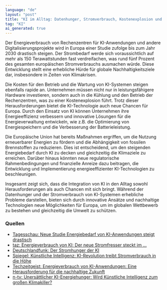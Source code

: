 ```yaml
---
language: "de"
layout: "post"
title: "KI im Alltag: Datenhunger, Stromverbrauch, Kostenexplosion und neue Chancen für Europa"
tag: "KI"
ai_generated: true
---
```


Der Energieverbrauch von Rechenzentren für KI-Anwendungen und andere Digitalisierungsprojekte wird in Europa einer Studie zufolge bis zum Jahr 2030 drastisch steigen. Der Strombedarf werde sich voraussichtlich auf mehr als 150 Terawattstunden fast verdreifachen, was rund fünf Prozent des gesamten europäischen Stromverbrauchs ausmachen würde. Diese Entwicklung stellt eine erhebliche Hürde für globale Nachhaltigkeitsziele dar, insbesondere in Zeiten von Klimakrisen.

<!--more-->

Die Kosten für den Betrieb und die Wartung von KI-Systemen steigen ebenfalls rapide an. Unternehmen müssen nicht nur in leistungsfähigere Hardware investieren, sondern auch in die Kühlung und den Betrieb der Rechenzentren, was zu einer Kostenexplosion führt. Trotz dieser Herausforderungen bietet die KI-Technologie auch neue Chancen für Europa. Durch den Einsatz von KI können Unternehmen ihre Energieeffizienz verbessern und innovative Lösungen für die Energieverwaltung entwickeln, wie z.B. die Optimierung von Energiespeichern und die Verbesserung der Batterieleistung.

Die Europäische Union hat bereits Maßnahmen ergriffen, um die Nutzung erneuerbarer Energien zu fördern und die Abhängigkeit von fossilen Brennstoffen zu reduzieren. Dies ist entscheidend, um den steigenden Energiebedarf durch KI zu decken und gleichzeitig die Klimaziele zu erreichen. Darüber hinaus könnten neue regulatorische Rahmenbedingungen und finanzielle Anreize dazu beitragen, die Entwicklung und Implementierung energieeffizienter KI-Technologien zu beschleunigen.

Insgesamt zeigt sich, dass die Integration von KI in den Alltag sowohl Herausforderungen als auch Chancen mit sich bringt. Während der Datenhunger und der Stromverbrauch von KI-Systemen erhebliche Probleme darstellen, bieten sich durch innovative Ansätze und nachhaltige Technologien neue Möglichkeiten für Europa, um im globalen Wettbewerb zu bestehen und gleichzeitig die Umwelt zu schützen.

### Quellen
- [Tagesschau: Neue Studie Energiebedarf von KI-Anwendungen steigt drastisch](https://www.tagesschau.de/wirtschaft/energie/kuenstliche-intelligenz-energieverbrauch-100.html)
- [taz: Energieverbrauch von KI: Der neue Stromfresser steckt im ...](https://taz.de/Energieverbrauch-von-KI/!6077886/)
- [Deutschlandfunk: Der Stromhunger der KI](https://www.deutschlandfunk.de/kuenstliche-intelligenz-energieverbrauch-klimaschutz-nachhaltigkeit-umwelt-atomkraft-100.html)
- [Spiegel: Künstliche Intelligenz: KI-Revolution treibt Stromverbrauch in die Höhe](https://www.spiegel.de/netzwelt/kuenstliche-intelligenz-ki-revolution-treibt-stromverbrauch-in-die-hoehe-a-da916800-2227-4844-8465-800f8292829f)
- [Techzeitgeist: Energieverbrauch von KI-Anwendungen: Eine Herausforderung für die nachhaltige Zukunft](https://www.techzeitgeist.de/energieverbrauch-von-ki-anwendungen-eine-herausforderung-fuer-die-nachhaltige-zukunft/)
- [n-tv: Unersättlicher KI-Energiehunger: Wird Künstliche Intelligenz zum großen Klimakiller?](https://www.n-tv.de/wirtschaft/Unersaettlicher-KI-Energiehunger-Wird-Kuenstliche-Intelligenz-zum-grossen-Klimakiller-article25331319.html)
